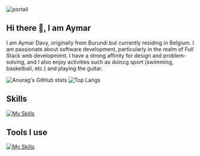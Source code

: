![portail](https://github.com/HaAymar/HaAymar/assets/71372488/f24eb150-fdaa-48ae-a589-c7a1fa8297fc)

## Hi there 👋, I am Aymar
I am Aymar Davy, originally from Burundi but currently residing in Belgium. I am passionate about software development, particularly in the realm of Full Stack web development. I have a strong affinity for design and problem-solving, and I also enjoy activities such as doincg sport (swimming, basketball, etc.) and playing the guitar.

![Anurag's GitHub stats](https://github-readme-stats.vercel.app/api?username=HaAymar&show_icons=true&theme=radical)
![Top Langs](https://github-readme-stats.vercel.app/api/top-langs/?username=HaAymar&hide_progress=true)

## Skills
[![My Skills](https://skillicons.dev/icons?i=html,css,nest,react,cs,js,ts,dotnet,nodejs)](https://skillicons.dev)
 
## Tools I use
[![My Skills](https://skillicons.dev/icons?i=docker,jenkins,git,figma,xd,postman,vscode,linux,aws)](https://skillicons.dev)
 
